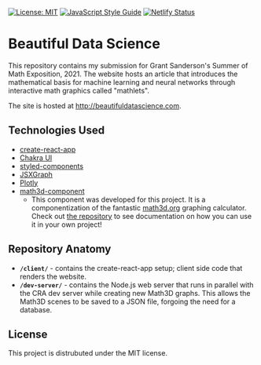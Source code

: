 [![License: MIT](https://img.shields.io/badge/License-MIT-blueviolet.svg)](https://opensource.org/licenses/MIT)
[![JavaScript Style Guide](https://img.shields.io/badge/code_style-standard-brightgreen.svg)](https://standardjs.com)
[![Netlify Status](https://api.netlify.com/api/v1/badges/9ee03cfe-e34f-4508-acef-dab05f549055/deploy-status)](https://app.netlify.com/sites/some2021/deploys)

# Beautiful Data Science
This repository contains my submission for Grant Sanderson's Summer of Math Exposition, 2021. The website hosts an article that introduces the mathematical basis for machine learning and neural networks through interactive math graphics called "mathlets".

The site is hosted at http://beautifuldatascience.com.

## Technologies Used
* [create-react-app](https://create-react-app.dev/)
* [Chakra UI](https://chakra-ui.com/)
* [styled-components](https://styled-components.com/)
* [JSXGraph](https://github.com/sswatson/jsxgraph-react-js)
* [Plotly](https://plotly.com/javascript/react/)
* [math3d-component](https://github.com/ecuber/math3d-component/tree/master/client)
  * This component was developed for this project. It is a componentization of the fantastic [math3d.org](https://www.math3d.org/) graphing calculator. Check out [the repository](https://github.com/ecuber/math3d-component/tree/master/client) to see documentation on how you can use it in your own project!

## Repository Anatomy
* <b>`/client/`</b> - contains the create-react-app setup; client side code that renders the website.
* <b>`/dev-server/`</b> - contains the Node.js web server that runs in parallel with the CRA dev server while creating new Math3D graphs. This allows the Math3D scenes to be saved to a JSON file, forgoing the need for a database.

## License
This project is distrubuted under the MIT license.
